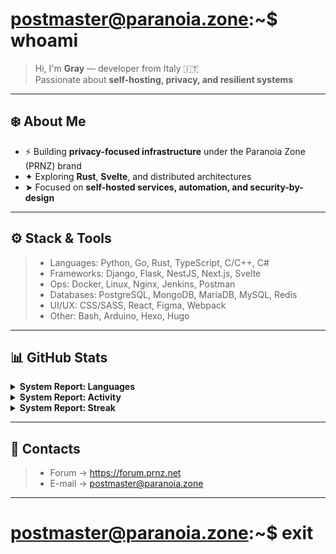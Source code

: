 # postmaster@paranoia.zone:~$ whoami
> Hi, I'm **Gray** — developer from Italy 🇮🇹  
> Passionate about **self-hosting, privacy, and resilient systems**

---

## ❄️ About Me
- ⚡ Building **privacy-focused infrastructure** under the Paranoia Zone (PRNZ) brand  
- ✦ Exploring **Rust**, **Svelte**, and distributed architectures  
- ➤ Focused on **self-hosted services, automation, and security-by-design**

---

## ⚙️ Stack & Tools

> - Languages:   Python, Go, Rust, TypeScript, C/C++, C#
> - Frameworks:  Django, Flask, NestJS, Next.js, Svelte
> - Ops:         Docker, Linux, Nginx, Jenkins, Postman
> - Databases:   PostgreSQL, MongoDB, MariaDB, MySQL, Redis
> - UI/UX:       CSS/SASS, React, Figma, Webpack
> - Other:       Bash, Arduino, Hexo, Hugo

---

## 📊 GitHub Stats

<details>
<summary><b>System Report: Languages</b></summary>

> ![langs](https://github-readme-stats.vercel.app/api/top-langs?username=paranoia-zone&layout=compact&theme=chartreuse-dark)

</details>

<details>
<summary><b>System Report: Activity</b></summary>

> ![stats](https://github-readme-stats.vercel.app/api?username=paranoia-zone&show_icons=true&theme=chartreuse-dark)

</details>

<details>
<summary><b>System Report: Streak</b></summary>

> ![streak](https://github-readme-streak-stats.herokuapp.com/?user=paranoia-zone&theme=chartreuse-dark)

</details>

---

## 📡 Contacts

> - Forum   → https://forum.prnz.net
> - E-mail  → postmaster@paranoia.zone
---

# postmaster@paranoia.zone:~$ exit
